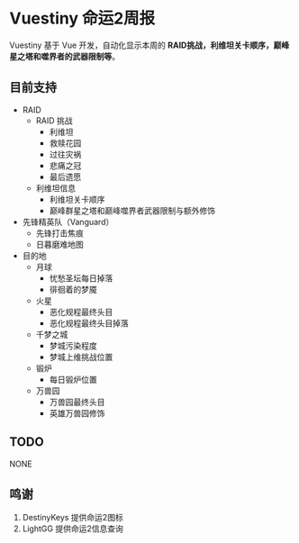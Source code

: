 # Vuestiny 命运2周报

Vuestiny 基于 Vue 开发，自动化显示本周的 __RAID挑战，利维坦关卡顺序，巅峰星之塔和噬界者的武器限制等__。

## 目前支持

- RAID
    - RAID 挑战
        - 利维坦
        - 救赎花园
        - 过往灾祸
        - 悲痛之冠
        - 最后遗愿
    - 利维坦信息
        - 利维坦关卡顺序
        - 巅峰群星之塔和巅峰噬界者武器限制与额外修饰
- 先锋精英队（Vanguard）
    - 先锋打击焦痕
    - 日暮磨难地图
- 目的地
    - 月球
        - 忧愁圣坛每日掉落
        - 徘徊着的梦魇
    - 火星
        - 恶化规程最终头目
        - 恶化规程最终头目掉落
    - 千梦之城
        - 梦城污染程度
        - 梦城上维挑战位置
    - 锻炉
        - 每日锻炉位置
    - 万兽园
        - 万兽园最终头目
        - 英雄万兽园修饰

## TODO

NONE

## 鸣谢

1. DestinyKeys 提供命运2图标
1. LightGG 提供命运2信息查询